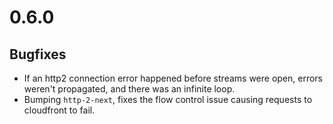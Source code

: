 # 0.6.0

## Bugfixes

* If an http2 connection error happened before streams were open, errors weren't propagated, and there was an infinite loop.
* Bumping `http-2-next`, fixes the flow control issue causing requests to cloudfront to fail.
